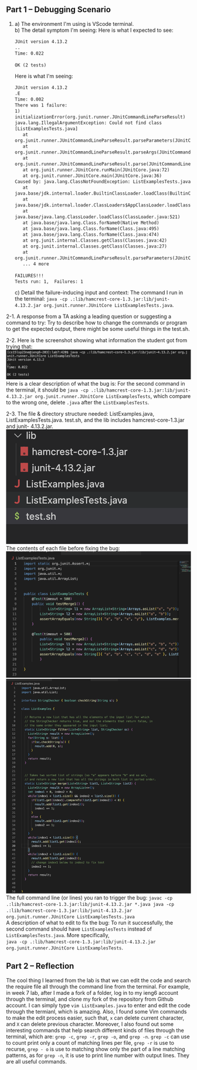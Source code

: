 ## Part 1 – Debugging Scenario
1. a) The environment I'm using is VScode terminal.                                                   
   b) The detail symptom I'm seeing: Here is what I expected to see: 
      ```
      JUnit version 4.13.2
      ..
     Time: 0.022
      
     OK (2 tests)
     ```
     Here is what I'm seeing: 
     ```
     JUnit version 4.13.2
     .E
    Time: 0.002
    There was 1 failure:
    1) initializationError(org.junit.runner.JUnitCommandLineParseResult)
    java.lang.IllegalArgumentException: Could not find class [ListExamplesTests.java]
        at org.junit.runner.JUnitCommandLineParseResult.parseParameters(JUnitCommandLineParseResult.java:100)
        at org.junit.runner.JUnitCommandLineParseResult.parseArgs(JUnitCommandLineParseResult.java:50)
        at org.junit.runner.JUnitCommandLineParseResult.parse(JUnitCommandLineParseResult.java:44)
        at org.junit.runner.JUnitCore.runMain(JUnitCore.java:72)
        at org.junit.runner.JUnitCore.main(JUnitCore.java:36)
    Caused by: java.lang.ClassNotFoundException: ListExamplesTests.java
        at java.base/jdk.internal.loader.BuiltinClassLoader.loadClass(BuiltinClassLoader.java:641)
        at java.base/jdk.internal.loader.ClassLoaders$AppClassLoader.loadClass(ClassLoaders.java:188)
        at java.base/java.lang.ClassLoader.loadClass(ClassLoader.java:521)
        at java.base/java.lang.Class.forName0(Native Method)
        at java.base/java.lang.Class.forName(Class.java:495)
        at java.base/java.lang.Class.forName(Class.java:474)
        at org.junit.internal.Classes.getClass(Classes.java:42)
        at org.junit.internal.Classes.getClass(Classes.java:27)
        at org.junit.runner.JUnitCommandLineParseResult.parseParameters(JUnitCommandLineParseResult.java:98)
        ... 4 more

    FAILURES!!!
    Tests run: 1,  Failures: 1
    ```
    c) Detail the failure-inducing input and context: The command I run in the terminal: 
      ```java -cp .:lib/hamcrest-core-1.3.jar:lib/junit-4.13.2.jar org.junit.runner.JUnitCore ListExamplesTests.java```.
                                                                                              
2-1. A response from a TA asking a leading question or suggesting a command to try:
        Try to describe how to change the commands or program to get the expected output, there might be some useful things in the test.sh. 
                                                                                              
2-2. Here is the screenshot showing what information the student got from trying that: 
     ![Image](screenshot1.png)
     Here is a clear description of what the bug is: For the second command in the terminal, it should be 
     ```java -cp .:lib/hamcrest-core-1.3.jar:lib/junit-4.13.2.jar org.junit.runner.JUnitCore ListExamplesTests```, which compare to the wrong                one, delete ```.java``` after the ```ListExamplesTests```.                                  
     
2-3. The file & directory structure needed: ListExamples.java, ListExamplesTests.java. test.sh, and the lib includes hamcrest-core-1.3.jar and junit-        4.13.2.jar.                                                                      
     ![Image](screenshot2.png)                                                           
     The contents of each file before fixing the bug: 
     ![Image](screenshot3.png)
     ![Image](screenshot4.png)                               
     The full command line (or lines) you ran to trigger the bug: 
     ```
     javac -cp .:lib/hamcrest-core-1.3.jar:lib/junit-4.13.2.jar *.java
     java -cp .:lib/hamcrest-core-1.3.jar:lib/junit-4.13.2.jar org.junit.runner.JUnitCore ListExamplesTests.java
     ```                                                               
     A description of what to edit to fix the bug: To run it successfully, the second command should have ```ListExamplesTests``` instead of                  ```ListExamplesTests.java```. More specifically,                                              
     ```
     java -cp .:lib/hamcrest-core-1.3.jar:lib/junit-4.13.2.jar org.junit.runner.JUnitCore ListExamplesTests
     ```.   
                                                                             
## Part 2 – Reflection
The cool thing I learned from the lab is that we can edit the code and search the require file all through the command line from the terminal. For example, in week 7 lab, after I made a fork of a folder, log in to my ieng6 account through the terminal, and clone my fork of the repository from Github account. I can simply type ```vim ListExamples.java``` to enter and edit the code through the termianl, which is amazing. Also, I found some
Vim commands to make the edit process easier, such that, ```x``` can delete current character, and ```X``` can delete previous character. Moreover, I also found out some interesting commands that help search different kinds of files through the terminal, which are: ```grep -c```, ```grep -r```, ```grep -o```, and ```grep -n```. ```grep -c``` can use to count print only a count of matching lines per file, ```grep -r``` is use to recurse, ```grep - o``` is use to matching show only the part of a line matching patterns, as for ```grep -n```, it is use to print line number with output lines. They are all useful commands. 
